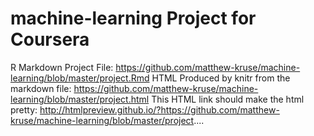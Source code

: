 # machine-learning Project for Coursera

R Markdown Project File:
https://github.com/matthew-kruse/machine-learning/blob/master/project.Rmd
HTML Produced by knitr from the markdown file:
https://github.com/matthew-kruse/machine-learning/blob/master/project.html 
This HTML link should make the html pretty:
http://htmlpreview.github.io/?https://github.com/matthew-kruse/machine-learning/blob/master/project....

